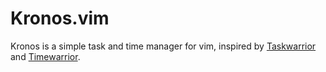# Kronos.vim

Kronos is a simple task and time manager for vim, inspired by [Taskwarrior](https://taskwarrior.org/) and [Timewarrior](https://taskwarrior.org/docs/timewarrior/).


